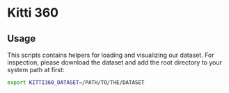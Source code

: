 # Kitti 360

## Usage

This scripts contains helpers for loading and visualizing our dataset. For inspection, please download the dataset and add the root directory to your system path at first:
```bash
export KITTI360_DATASET=/PATH/TO/THE/DATASET
```
